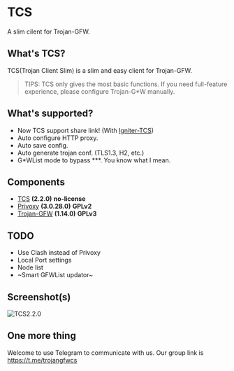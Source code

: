 # TCS

A slim cilent for Trojan-GFW.

## What's TCS?

TCS(Trojan Client Slim) is a slim and easy client for Trojan-GFW. 

> TIPS: TCS only gives the most basic functions. If you need full-feature experience, please configure Trojan-G*W manually.


## What's supported?

- Now TCS support share link! (With [Igniter-TCS](https://github.com/KevinZonda/igniter))
- Auto configure HTTP proxy.
- Auto save config.
- Auto generate trojan conf. (TLS1.3, H2, etc.)
- G*WList mode to bypass ***. You know what I mean.

## Components

- [TCS](https://github.com/KevinZonda/trojan-client-slim) **(2.2.0)** **no-license**
- [Privoxy](https://www.privoxy.org/) **(3.0.28.0)** **GPLv2**
- [Trojan-GFW](https://github.com/trojan-gfw/trojan) **(1.14.0)** **GPLv3**


## TODO

- Use Clash instead of Privoxy
- Local Port settings
- Node list
- ~Smart GFWList updator~

## Screenshot(s)
![TCS2.2.0](https://github.com/KevinZonda/trojan-client-slim/blob/master/Screenshots/TCS00.png?raw=true)

## One more thing

Welcome to use Telegram to communicate with us. Our group link is https://t.me/trojangfwcs
